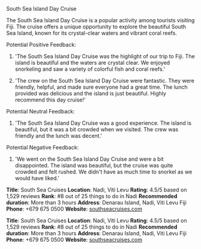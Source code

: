 

South Sea Island Day Cruise

The South Sea Island Day Cruise is a popular activity among tourists visiting Fiji. The cruise offers a unique opportunity to explore the beautiful South Sea Island, known for its crystal-clear waters and vibrant coral reefs.

Potential Positive Feedback:

1. 'The South Sea Island Day Cruise was the highlight of our trip to Fiji. The island is beautiful and the waters are crystal clear. We enjoyed snorkeling and saw a variety of colorful fish and coral reefs.'

2. 'The crew on the South Sea Island Day Cruise were fantastic. They were friendly, helpful, and made sure everyone had a great time. The lunch provided was delicious and the island is just beautiful. Highly recommend this day cruise!'

Potential Neutral Feedback:

1. 'The South Sea Island Day Cruise was a good experience. The island is beautiful, but it was a bit crowded when we visited. The crew was friendly and the lunch was decent.'

Potential Negative Feedback:

1. 'We went on the South Sea Island Day Cruise and were a bit disappointed. The island was beautiful, but the cruise was quite crowded and felt rushed. We didn't have as much time to snorkel as we would have liked.'


**Title**: South Sea Cruises
**Location**: Nadi, Viti Levu
**Rating**: 4.5/5 based on 1,529 reviews
**Rank**: #8 out of 25 things to do in Nadi
**Recommended duration**: More than 3 hours
**Address**: Denarau Island, Nadi, Viti Levu Fiji
**Phone**: +679 675 0500
**Website**: [southseacruises.com](https://www.southseacruises.com)

**Title**: South Sea Cruises
**Location**: Nadi, Viti Levu
**Rating**: 4.5/5 based on 1,529 reviews
**Rank**: #8 out of 25 things to do in Nadi
**Recommended duration**: More than 3 hours
**Address**: Denarau Island, Nadi, Viti Levu Fiji
**Phone**: +679 675 0500
**Website**: [southseacruises.com](https://www.southseacruises.com)